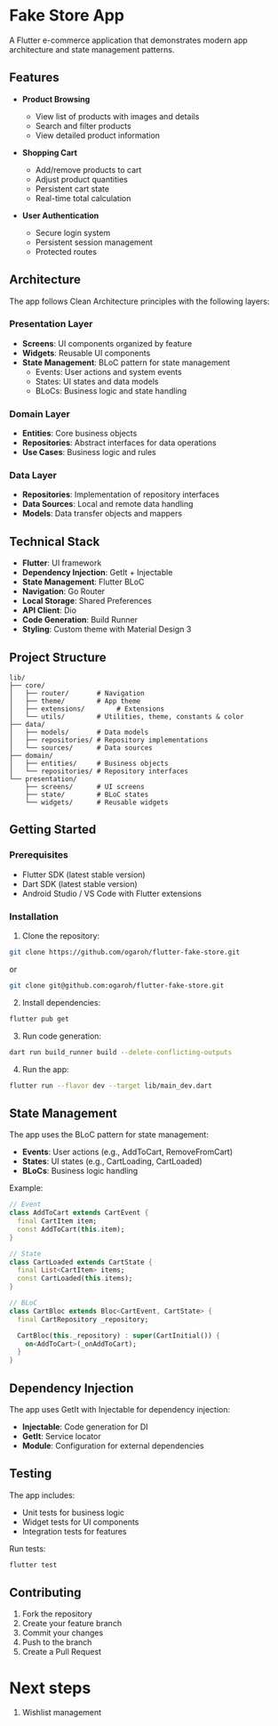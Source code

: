 # Fake Store App

A Flutter e-commerce application that demonstrates modern app architecture and state management patterns.

## Features

- **Product Browsing**

  - View list of products with images and details
  - Search and filter products
  - View detailed product information

- **Shopping Cart**

  - Add/remove products to cart
  - Adjust product quantities
  - Persistent cart state
  - Real-time total calculation

- **User Authentication**
  - Secure login system
  - Persistent session management
  - Protected routes

## Architecture

The app follows Clean Architecture principles with the following layers:

### Presentation Layer

- **Screens**: UI components organized by feature
- **Widgets**: Reusable UI components
- **State Management**: BLoC pattern for state management
  - Events: User actions and system events
  - States: UI states and data models
  - BLoCs: Business logic and state handling

### Domain Layer

- **Entities**: Core business objects
- **Repositories**: Abstract interfaces for data operations
- **Use Cases**: Business logic and rules

### Data Layer

- **Repositories**: Implementation of repository interfaces
- **Data Sources**: Local and remote data handling
- **Models**: Data transfer objects and mappers

## Technical Stack

- **Flutter**: UI framework
- **Dependency Injection**: GetIt + Injectable
- **State Management**: Flutter BLoC
- **Navigation**: Go Router
- **Local Storage**: Shared Preferences
- **API Client**: Dio
- **Code Generation**: Build Runner
- **Styling**: Custom theme with Material Design 3

## Project Structure

```
lib/
├── core/
│   ├── router/       # Navigation
│   ├── theme/        # App theme
│   ├── extensions/        # Extensions
│   └── utils/        # Utilities, theme, constants & color
├── data/
│   ├── models/       # Data models
│   ├── repositories/ # Repository implementations
│   └── sources/      # Data sources
├── domain/
│   ├── entities/     # Business objects
│   └── repositories/ # Repository interfaces
└── presentation/
    ├── screens/      # UI screens
    ├── state/        # BLoC states
    └── widgets/      # Reusable widgets
```

## Getting Started

### Prerequisites

- Flutter SDK (latest stable version)
- Dart SDK (latest stable version)
- Android Studio / VS Code with Flutter extensions

### Installation

1. Clone the repository:

```bash
git clone https://github.com/ogaroh/flutter-fake-store.git
```

or

```bash
git clone git@github.com:ogaroh/flutter-fake-store.git
```

2. Install dependencies:

```bash
flutter pub get
```

3. Run code generation:

```bash
dart run build_runner build --delete-conflicting-outputs
```

4. Run the app:

```bash
flutter run --flavor dev --target lib/main_dev.dart
```

## State Management

The app uses the BLoC pattern for state management:

- **Events**: User actions (e.g., AddToCart, RemoveFromCart)
- **States**: UI states (e.g., CartLoading, CartLoaded)
- **BLoCs**: Business logic handling

Example:

```dart
// Event
class AddToCart extends CartEvent {
  final CartItem item;
  const AddToCart(this.item);
}

// State
class CartLoaded extends CartState {
  final List<CartItem> items;
  const CartLoaded(this.items);
}

// BLoC
class CartBloc extends Bloc<CartEvent, CartState> {
  final CartRepository _repository;

  CartBloc(this._repository) : super(CartInitial()) {
    on<AddToCart>(_onAddToCart);
  }
}
```

## Dependency Injection

The app uses GetIt with Injectable for dependency injection:

- **Injectable**: Code generation for DI
- **GetIt**: Service locator
- **Module**: Configuration for external dependencies

## Testing

The app includes:

- Unit tests for business logic
- Widget tests for UI components
- Integration tests for features

Run tests:

```bash
flutter test
```

## Contributing

1. Fork the repository
2. Create your feature branch
3. Commit your changes
4. Push to the branch
5. Create a Pull Request

# Next steps
1. Wishlist management

